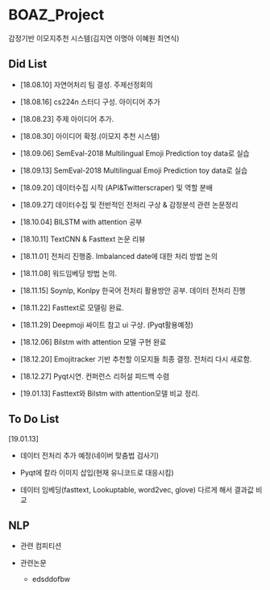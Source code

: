 # BOAZ_Project
감정기반 이모지추천 시스템(김지연 이명아 이혜원 최연식)

Did List
---
- [18.08.10] 자연어처리 팀 결성. 주제선정회의

- [18.08.16] cs224n 스터디 구성. 아이디어 추가

- [18.08.23] 주제 아이디어 추가.

- [18.08.30] 아이디어 확정.(이모지 추천 시스템)

- [18.09.06] SemEval-2018 Multilingual Emoji Prediction toy data로 실습

- [18.09.13] SemEval-2018 Multilingual Emoji Prediction toy data로 실습

- [18.09.20] 데이터수집 시작 (API&Twitterscraper) 및 역할 분배

- [18.09.27] 데이터수집 및 전반적인 전처리 구상 & 감정분석 관련 논문정리

- [18.10.04] BILSTM with attention 공부

- [18.10.11] TextCNN & Fasttext 논문 리뷰

- [18.11.01] 전처리 진행중. Imbalanced date에 대한 처리 방법 논의

- [18.11.08] 워드임베딩 방법 논의. 

- [18.11.15] Soynlp, Konlpy 한국어 전처리 활용방안 공부. 데이터 전처리 진행

- [18.11.22] Fasttext로 모델링 완료. 

- [18.11.29] Deepmoji 싸이트 참고 ui 구상. (Pyqt활용예정)

- [18.12.06] Bilstm with attention 모델 구현 완료

- [18.12.20] Emojitracker 기반 추천할 이모지들 최종 결정. 전처리 다시 새로함.

- [18.12.27] Pyqt시연. 컨퍼런스 리허설 피드백 수렴

- [19.01.13] Fasttext와 Bilstm with attention모델 비교 정리.

To Do List
---
[19.01.13]

- 데이터 전처리 추가 예정(네이버 맞춤법 검사기)

- Pyqt에 칼라 이미지 삽입(현재 유니코드로 대응시킴)

- 데이터 임베딩(fasttext, Lookuptable, word2vec, glove) 다르게 해서 결과값 비교

NLP
---
- 관련 컴피티션

- 관련논문
  - edsddofbw




